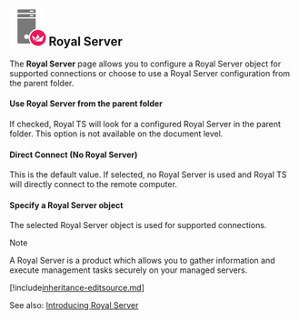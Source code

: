 ## ![](/r2021/images/RoyalTS/Application/SVG_PageManagementEndpoint_32.svg#img_header) Royal Server
The **Royal Server** page allows you to configure a Royal Server object for supported connections or choose to use a Royal Server configuration from the parent folder.

#### Use Royal Server from the parent folder
If checked, Royal TS will look for a configured Royal Server in the parent folder. This option is not available on the document level.

#### Direct Connect (No Royal Server)
This is the default value. If selected, no Royal Server is used and Royal TS will directly connect to the remote computer.

#### Specify a Royal Server object
The selected Royal Server object is used for supported connections.

> [!Note]
> A Royal Server is a product which allows you to gather information and execute management tasks securely on your managed servers.

[!include[inheritance-editsource.md](~/royalts/_shared/inheritance-editsource.md)]

See also: [Introducing Royal Server](xref:royalts_intro_royalserver)